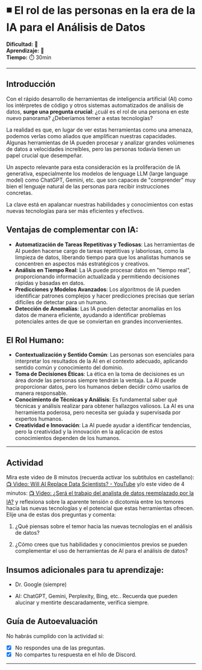 # ◾ El rol de las personas en la era de la IA para el Análisis de Datos

**Dificultad:** 🌻 \
**Aprendizaje:** 🍯 \
**Tiempo:** ⏱️ 30min

---

## Introducción

Con el rápido desarrollo de herramientas de inteligencia artificial (AI) como los intérpretes de código y otros sistemas automatizados de análisis de datos, **surge una pregunta crucial**: ¿cuál es el rol de una persona en este nuevo panorama? ¿Deberíamos temer a estas tecnologías?

La realidad es que, en lugar de ver estas herramientas como una amenaza, podemos verlas como aliados que amplifican nuestras capacidades. Algunas herramientas de IA pueden procesar y analizar grandes volúmenes de datos a velocidades increíbles, pero las personas todavía tienen un papel crucial que desempeñar. 

Un aspecto relevante para esta consideración es la proliferación de IA generativa, especialmente los modelos de lenguage LLM (large language model) como ChatGPT, Gemini, etc. que son capaces de "comprender" muy bien el lenguaje natural de las personas para recibir instrucciones concretas.

La clave está en apalancar nuestras habilidades y conocimientos con estas nuevas tecnologías para ser más eficientes y efectivos.

## Ventajas de complementar con IA:

- **Automatización de Tareas Repetitivas y Tediosas**: Las herramientas de AI pueden hacerse cargo de tareas repetitivas y laboriosas, como la limpieza de datos, liberando tiempo para que los analistas humanos se concentren en aspectos más estratégicos y creativos.
- **Análisis en Tiempo Real**: La IA puede procesar datos en "tiempo real", proporcionando información actualizada y permitiendo decisiones rápidas y basadas en datos.
- **Predicciones y Modelos Avanzados**: Los algoritmos de IA pueden identificar patrones complejos y hacer predicciones precisas que serían difíciles de detectar para un humano.
- **Detección de Anomalías**: Las IA pueden detectar anomalías en los datos de manera eficiente, ayudando a identificar problemas potenciales antes de que se conviertan en grandes inconvenientes.

## El Rol Humano:

- **Contextualización y Sentido Común**: Las personas son esenciales para interpretar los resultados de la AI en el contexto adecuado, aplicando sentido común y conocimiento del dominio.
- **Toma de Decisiones Éticas**: La ética en la toma de decisiones es un área donde las personas siempre tendrán la ventaja. La AI puede proporcionar datos, pero los humanos deben decidir cómo usarlos de manera responsable.
- **Conocimiento de Técnicas y Análisis**: Es fundamental saber qué técnicas y análisis realizar para obtener hallazgos valiosos. La AI es una herramienta poderosa, pero necesita ser guiada y supervisada por expertos humanos.
- **Creatividad e Innovación**: La AI puede ayudar a identificar tendencias, pero la creatividad y la innovación en la aplicación de estos conocimientos dependen de los humanos.

---

## Actividad

Mira este video de 8 minutos (recuerda activar los subtítulos en castellano): [📺 Video: Will AI Replace Data Scientists? - YouTube](https://www.youtube.com/watch?v=mLP4kdk3DoI) y/o este video de 4 minutos: [📺 Video: ¿Será el trabajo del analista de datos reemplazado por la IA?](https://www.youtube.com/watch?v=upBfy54-jmI) y reflexiona sobre la aparente tensión o dicotomía entre los temores hacia las nuevas tecnologías y el potencial que estas herramientas ofrecen. Elije una de estas dos preguntas y comenta:

1. ¿Qué piensas sobre el temor hacia las nuevas tecnologías en el análisis de datos?

2. ¿Cómo crees que tus habilidades y conocimientos previos se pueden complementar el uso de herramientas de AI para el análisis de datos?

## Insumos adicionales para tu aprendizaje:

- Dr. Google (siempre)

- AI: ChatGPT, Gemini, Perplexity, Bing, etc.. Recuerda que pueden alucinar y mentirte descaradamente, verifica siempre.

## Guía de Autoevaluación

No habrás cumplido con la actividad si:

- [x] No respondes una de las preguntas.
- [x] No compartes tu respuesta en el hilo de Discord.

---

